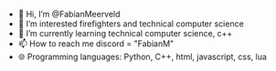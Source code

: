 - 👋 Hi, I’m @FabianMeerveld
- 👀 I’m interested firefighters and technical computer science
- 🌱 I’m currently learning technical computer science, c++
- 📫 How to reach me discord = "FabianM"
- 🌐 Programming languages: Python, C++, html, javascript, css, lua

